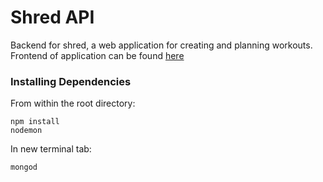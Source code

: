 # Shred API
Backend for shred, a web application for creating and planning workouts. 
Frontend of application can be found [here](https://github.com/SoniaChevli/shred)
### Installing Dependencies
From within the root directory:
```
npm install
nodemon
```
In new terminal tab:
```
mongod
```

